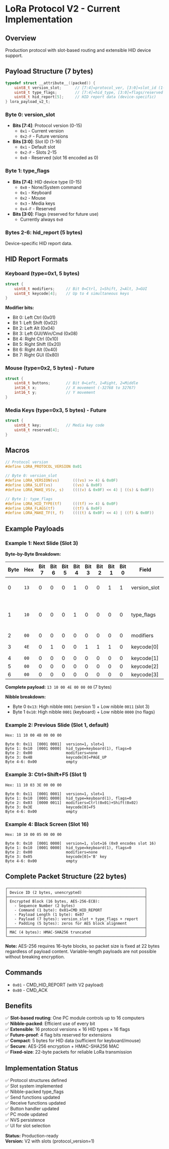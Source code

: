 # LoRa Protocol V2 - Current Implementation

## Overview
Production protocol with slot-based routing and extensible HID device support.

## Payload Structure (7 bytes)

```c
typedef struct __attribute__((packed)) {
    uint8_t version_slot;      // [7:4]=protocol_ver, [3:0]=slot_id (1-16)
    uint8_t type_flags;        // [7:4]=hid_type, [3:0]=flags/reserved
    uint8_t hid_report[5];     // HID report data (device-specific)
} lora_payload_v2_t;
```

### Byte 0: version_slot
- **Bits [7:4]**: Protocol version (0-15)
  - `0x1` - Current version
  - `0x2-F` - Future versions
- **Bits [3:0]**: Slot ID (1-16)
  - `0x1` - Default slot
  - `0x2-F` - Slots 2-15
  - `0x0` - Reserved (slot 16 encoded as 0)

### Byte 1: type_flags
- **Bits [7:4]**: HID device type (0-15)
  - `0x0` - None/System command
  - `0x1` - Keyboard
  - `0x2` - Mouse
  - `0x3` - Media keys
  - `0x4-F` - Reserved
- **Bits [3:0]**: Flags (reserved for future use)
  - Currently always `0x0`

### Bytes 2-6: hid_report (5 bytes)
Device-specific HID report data.

## HID Report Formats

### Keyboard (type=0x1, 5 bytes)
```c
struct {
    uint8_t modifiers;     // Bit 0=Ctrl, 1=Shift, 2=Alt, 3=GUI
    uint8_t keycode[4];    // Up to 4 simultaneous keys
}
```

**Modifier bits:**
- Bit 0: Left Ctrl (0x01)
- Bit 1: Left Shift (0x02)
- Bit 2: Left Alt (0x04)
- Bit 3: Left GUI/Win/Cmd (0x08)
- Bit 4: Right Ctrl (0x10)
- Bit 5: Right Shift (0x20)
- Bit 6: Right Alt (0x40)
- Bit 7: Right GUI (0x80)

### Mouse (type=0x2, 5 bytes) - Future
```c
struct {
    uint8_t buttons;       // Bit 0=Left, 1=Right, 2=Middle
    int16_t x;             // X movement (-32768 to 32767)
    int16_t y;             // Y movement
}
```

### Media Keys (type=0x3, 5 bytes) - Future
```c
struct {
    uint8_t key;           // Media key code
    uint8_t reserved[4];
}
```

## Macros

```c
// Protocol version
#define LORA_PROTOCOL_VERSION 0x01

// Byte 0: version_slot
#define LORA_VERSION(vs)      (((vs) >> 4) & 0x0F)
#define LORA_SLOT(vs)         ((vs) & 0x0F)
#define LORA_MAKE_VS(v, s)    ((((v) & 0x0F) << 4) | ((s) & 0x0F))

// Byte 1: type_flags
#define LORA_HID_TYPE(tf)     (((tf) >> 4) & 0x0F)
#define LORA_FLAGS(tf)        ((tf) & 0x0F)
#define LORA_MAKE_TF(t, f)    ((((t) & 0x0F) << 4) | ((f) & 0x0F))
```

## Example Payloads

### Example 1: Next Slide (Slot 3)

**Byte-by-Byte Breakdown:**

| Byte | Hex  | Bit 7 | Bit 6 | Bit 5 | Bit 4 | Bit 3 | Bit 2 | Bit 1 | Bit 0 | Field | Description |
|------|------|-------|-------|-------|-------|-------|-------|-------|-------|-------|-------------|
| 0    | `13` | 0 | 0 | 0 | 1 | 0 | 0 | 1 | 1 | version_slot | Protocol v1 (0001) + Slot 3 (0011) |
| 1    | `10` | 0 | 0 | 0 | 1 | 0 | 0 | 0 | 0 | type_flags | HID type=Keyboard (0001) + Flags=0 (0000) |
| 2    | `00` | 0 | 0 | 0 | 0 | 0 | 0 | 0 | 0 | modifiers | No modifiers |
| 3    | `4E` | 0 | 1 | 0 | 0 | 1 | 1 | 1 | 0 | keycode[0] | PAGE_DOWN (0x4E) |
| 4    | `00` | 0 | 0 | 0 | 0 | 0 | 0 | 0 | 0 | keycode[1] | Empty |
| 5    | `00` | 0 | 0 | 0 | 0 | 0 | 0 | 0 | 0 | keycode[2] | Empty |
| 6    | `00` | 0 | 0 | 0 | 0 | 0 | 0 | 0 | 0 | keycode[3] | Empty |

**Complete payload:** `13 10 00 4E 00 00 00` (7 bytes)

**Nibble breakdown:**
- Byte 0 `0x13`: High nibble `0001` (version 1) + Low nibble `0011` (slot 3)
- Byte 1 `0x10`: High nibble `0001` (keyboard) + Low nibble `0000` (no flags)

### Example 2: Previous Slide (Slot 1, default)
```
Hex: 11 10 00 4B 00 00 00

Byte 0: 0x11  [0001 0001]  version=1, slot=1
Byte 1: 0x10  [0001 0000]  hid_type=keyboard(1), flags=0
Byte 2: 0x00               modifiers=none
Byte 3: 0x4B               keycode[0]=PAGE_UP
Byte 4-6: 0x00             empty
```

### Example 3: Ctrl+Shift+F5 (Slot 1)
```
Hex: 11 10 03 3E 00 00 00

Byte 0: 0x11  [0001 0001]  version=1, slot=1
Byte 1: 0x10  [0001 0000]  hid_type=keyboard(1), flags=0
Byte 2: 0x03  [0000 0011]  modifiers=Ctrl(0x01)+Shift(0x02)
Byte 3: 0x3E               keycode[0]=F5
Byte 4-6: 0x00             empty
```

### Example 4: Black Screen (Slot 16)
```
Hex: 10 10 00 05 00 00 00

Byte 0: 0x10  [0001 0000]  version=1, slot=16 (0x0 encodes slot 16)
Byte 1: 0x10  [0001 0000]  hid_type=keyboard(1), flags=0
Byte 2: 0x00               modifiers=none
Byte 3: 0x05               keycode[0]='B' key
Byte 4-6: 0x00             empty
```

## Complete Packet Structure (22 bytes)

```
┌─────────────────────────────────────────────────────────────┐
│ Device ID (2 bytes, unencrypted)                            │
├─────────────────────────────────────────────────────────────┤
│ Encrypted Block (16 bytes, AES-256-ECB):                    │
│   - Sequence Number (2 bytes)                               │
│   - Command (1 byte): 0x01=CMD_HID_REPORT                   │
│   - Payload Length (1 byte): 0x07                           │
│   - Payload (7 bytes): version_slot + type_flags + report   │
│   - Padding (5 bytes): zeros for AES block alignment        │
├─────────────────────────────────────────────────────────────┤
│ MAC (4 bytes): HMAC-SHA256 truncated                        │
└─────────────────────────────────────────────────────────────┘
```

**Note:** AES-256 requires 16-byte blocks, so packet size is fixed at 22 bytes regardless of payload content. Variable-length payloads are not possible without breaking encryption.

## Commands

- `0x01` - CMD_HID_REPORT (with V2 payload)
- `0x80` - CMD_ACK

## Benefits

✅ **Slot-based routing**: One PC module controls up to 16 computers  
✅ **Nibble-packed**: Efficient use of every bit  
✅ **Extensible**: 16 protocol versions × 16 HID types × 16 flags  
✅ **Future-proof**: 4 flag bits reserved for extensions  
✅ **Compact**: 5 bytes for HID data (sufficient for keyboard/mouse)  
✅ **Secure**: AES-256 encryption + HMAC-SHA256 MAC  
✅ **Fixed-size**: 22-byte packets for reliable LoRa transmission  

## Implementation Status

✅ Protocol structures defined  
✅ Slot system implemented  
✅ Nibble-packed type_flags  
✅ Send functions updated  
✅ Receive functions updated  
✅ Button handler updated  
✅ PC mode updated  
✅ NVS persistence  
✅ UI for slot selection  

**Status:** Production-ready  
**Version:** V2 with slots (protocol_version=1)
